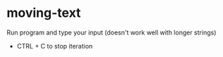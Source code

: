 # moving-text
Run program and type your input (doesn't work well with longer strings)

- CTRL + C to stop iteration

